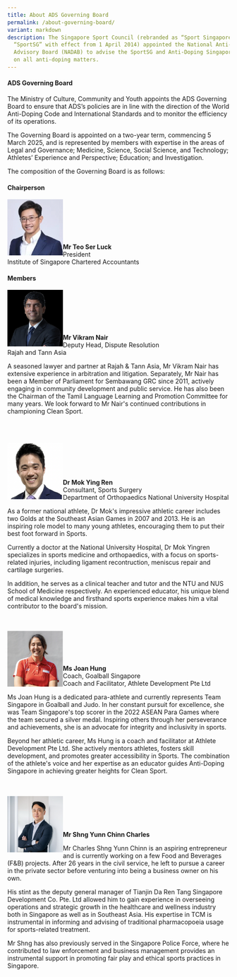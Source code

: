 ```yaml
---
title: About ADS Governing Board
permalink: /about-governing-board/
variant: markdown
description: The Singapore Sport Council (rebranded as “Sport Singapore” or
  “SportSG” with effect from 1 April 2014) appointed the National Anti-Doping
  Advisory Board (NADAB) to advise the SportSG and Anti-Doping Singapore (ADS)
  on all anti-doping matters.
---
```

<h4><strong>ADS Governing Board</strong></h4>
<p>The Ministry of Culture, Community and Youth appoints the ADS Governing
Board to ensure that ADS’s policies are in line with the direction of the
World Anti-Doping Code and International Standards and to monitor the efficiency
of its operations.</p>
<p>The Governing Board is appointed on a two-year term, commencing 5 March
2025, and is represented by members with expertise in the areas of Legal
and Governance; Medicine, Science, Social Science, and Technology; Athletes’
Experience and Perspective; Education; and Investigation.</p>
<p>The composition of the Governing Board is as follows:</p>
<h4><strong>Chairperson</strong></h4>
<p></p>
<p></p>
<div class="isomer-image-wrapper">
<img style="width: 25%" height="auto" width="100%" alt="" src="/images/ADS Governing Board/Teo_Ser_Luck__edited_.png" align="left">
</div>
<br>
<br>
<br>
<br>
<br>
<p></p>
<p></p>
<p><strong>Mr Teo Ser Luck</strong>
<br>President
<br>Institute of Singapore Chartered Accountants</p>
<h4><strong>Members</strong></h4>
<p></p>
<p></p>
<div class="isomer-image-wrapper">
<img style="width: 25%" height="auto" width="100%" alt="" src="/images/ADS Governing Board/Vikram_Nair__edited_.png" align="left">
</div>
<br>
<br>
<br>
<br>
<br>
<p></p>
<p><strong>Mr Vikram Nair</strong>
<br>Deputy Head, Dispute Resolution
<br>Rajah and Tann Asia</p>
<p>A seasoned lawyer and partner at Rajah &amp; Tann Asia, Mr Vikram Nair has extensive experience in arbitration and litigation. Separately, Mr Nair has been a Member of Parliament for Sembawang GRC since 2011, actively engaging in community development and public service. He has also been the Chairman of the Tamil Language Learning and Promotion Committee for many years. We look forward to Mr Nair's continued contributions in championing Clean Sport.</p><br>
<br>
<p></p>
<p></p>
<div class="isomer-image-wrapper">
<img style="width: 25%" height="auto" width="100%" alt="" src="/images/ADS Governing Board/Mok_Yingren__edited_.png" align="left">
</div>
<p>
<br>
<br>
<br>
<br>
</p>
<p><strong>Dr Mok Ying Ren</strong>
<br>Consultant, Sports Surgery
<br>Department of Orthopaedics National University Hospital</p>
<p></p>
<p></p>
<p>As a former national athlete, Dr Mok's impressive athletic career includes two Golds at the Southeast Asian Games in 2007 and 2013. He is an inspiring role model to many young athletes, encouraging them to put their best foot forward in Sports.</p>
<p> Currently a doctor at the National University Hospital, Dr Mok Yingren specializes in sports medicine and orthopaedics, with a focus on sports-related injuries, including ligament recontruction, meniscus repair and cartilage surgeries.</p>
<p> In addition, he serves as a clinical teacher and tutor and the NTU and NUS School of Medicine respectively. An experienced educator, his unique blend of medical knowledge and firsthand sports experience makes him a vital contributor to the board's mission.</p>
<br> <br>
<div class="isomer-image-wrapper">
<img style="width: 25%" height="auto" width="100%" alt="" src="/images/ADS Governing Board/Joan_Hung__edited_.png" align="left">
</div>
<p>
<br>
</p><p>
<br>
</p>
<p><strong>Ms Joan Hung</strong>
<br>Coach, Goalball Singapore
<br>Coach and Facilitator, Athlete Development Pte Ltd</p>
<p></p>
<p></p>
<p>Ms Joan Hung is a dedicated para-athlete and currently represents Team Singapore in Goalball and Judo. In her constant pursuit for excellence, she was Team Singapore's top scorer in the 2022 ASEAN Para Games where the team secured a silver medal. Inspiring others through her perseverance and achievements, she is an advocate for integrity and inclusivity in sports.</p>
<p> Beyond her athletic career, Ms Hung is a coach and facilitator at Athlete Development Pte Ltd. She actively mentors athletes, fosters skill development, and promotes greater accessibility in Sports. The combination of the athlete's voice and her expertise as an educator guides Anti-Doping Singapore in achieving greater heights for Clean Sport.</p>
<br>
<br>
<div class="isomer-image-wrapper">
<img style="width: 25%" height="auto" width="100%" alt="" src="/images/ADS Governing Board/Charles_Shng__edited_.png" align="left">
</div>
<p>
<br>
<br>
<br>
</p>
<p><strong>Mr Shng Yunn Chinn Charles</strong>
</p><p></p>
<p>
</p>
<p>Mr Charles Shng Yunn Chinn is an aspiring entrepreneur and is currently working on a few Food and Beverages (F&amp;B) projects. After 26 years in the civil service, he left to pursue a career in the private sector before venturing into being a business owner on his own.</p>
<p> His stint as the deputy general manager of Tianjin Da Ren Tang Singapore Development Co. Pte. Ltd allowed him to gain experience in overseeing operations and strategic growth in the healthcare and wellness industry both in Singapore as well as in Southeast Asia. His expertise in TCM is instrumental in informing and advising of traditional pharmacopoeia usage for sports-related treatment.</p>
<p> Mr Shng has also previously served in the Singapore Police Force, where he contributed to law enforcement and business management provides an instrumental support in promoting fair play and ethical sports practices in Singapore.</p>